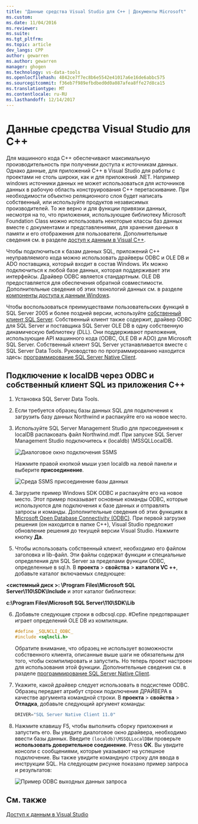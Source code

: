```yaml
---
title: "Данные средства Visual Studio для C++ | Документы Microsoft"
ms.custom: 
ms.date: 11/04/2016
ms.reviewer: 
ms.suite: 
ms.tgt_pltfrm: 
ms.topic: article
dev_langs: CPP
author: gewarren
ms.author: gewarren
manager: ghogen
ms.technology: vs-data-tools
ms.openlocfilehash: 4842ce7f7ec8b6e5542e41017a6e16de6abbc575
ms.sourcegitcommit: f36eb7f989efbdbed0d0a087afea8ffe27d8ca15
ms.translationtype: MT
ms.contentlocale: ru-RU
ms.lasthandoff: 12/14/2017
---
```

# <a name="visual-studio-data-tools-for-c"></a>Данные средства Visual Studio для C++

Для машинного кода C++ обеспечивают максимальную производительность при получении доступа к источникам данных. Однако данные, для приложений C++ в Visual Studio для работы с проектами не столь широки, как и для приложений .NET. Например windows источники данных не может использоваться для источников данных в рабочую область конструирования C++ перетаскивание. При необходимости объектно реляционного слоя будет написать собственный, или используйте продуктов независимых производителей.  То же верно и для функции привязки данных, несмотря на то, что приложения, использующие библиотеку Microsoft Foundation Class можно использовать некоторые классы баз данных вместе с документами и представлениями, для хранения данных в памяти и его отображения для пользователя. Дополнительные сведения см. в разделе [доступ к данным в Visual C++](/cpp/data/data-access-in-cpp).  
  
Чтобы подключиться к базам данных SQL, приложений C++ неуправляемого кода можно использовать драйверы ODBC и OLE DB и ADO поставщика, который входит в состав Windows. Их можно подключиться к любой базе данных, которая поддерживает эти интерфейсы. Драйвер ODBC является стандартным. OLE DB предоставляется для обеспечения обратной совместимости. Дополнительные сведения об этих технологий данных см. в разделе [компоненты доступа к данным Windows](https://msdn.microsoft.com/en-us/library/windows/desktop/aa968814.aspx).  
  
Чтобы воспользоваться преимуществами пользовательских функций в SQL Server 2005 и более поздней версии, используйте [собственный клиент SQL Server](/sql/relational-databases/native-client/sql-server-native-client). Собственный клиент также содержит, драйвер ODBC для SQL Server и поставщика SQL Server OLE DB в одну собственную динамическую библиотеку (DLL). Они поддерживают приложения, использующие API машинного кода (ODBC, OLE DB и ADO) для Microsoft SQL Server.  Собственный клиент SQL Server устанавливается вместе с SQL Server Data Tools. Руководство по программированию находится здесь: [программирование SQL Server Native Client](/sql/sql-docs/docs/relational-databases/native-client/sql-server-native-client-programming).  
  
## <a name="to-connect-to-localdb-through-odbc-and-sql-native-client-from-a-c-application"></a>Подключение к localDB через ODBC и собственный клиент SQL из приложения C++  
  
1.  Установка SQL Server Data Tools.  
  
2.  Если требуется образец базы данных SQL для подключения к загрузить базу данных Northwind и распакуйте его на новое место.  
  
3.  Используйте SQL Server Management Studio для присоединения к localDB распаковать файл Northwind.mdf. При запуске SQL Server Management Studio подключитесь к (localdb) \MSSQLLocalDB.  
  
     ![Диалоговое окно подключения SSMS](../data-tools/media/raddata-ssms-connect-dialog.png "raddata SSMS подключения диалогового окна")  
  
     Нажмите правой кнопкой мыши узел localdb на левой панели и выберите **присоединение**.  
  
     ![Среда SSMS присоединение базы данных](../data-tools/media/raddata-ssms-attach-database.png "raddata SSMS присоединение базы данных")  
  
4.  Загрузите пример Windows SDK ODBC и распакуйте его на новое место. Этот пример показывает основные команды ODBC, которые используются для подключения к базе данных и отправлять запросы и команды. Дополнительные сведения об этих функциях в [Microsoft Open Database Connectivity (ODBC)](https://msdn.microsoft.com/en-us/library/windows/desktop/ms710252.aspx). При первой загрузке решения (он находится в папке C++), Visual Studio предложит обновление решения до текущей версии Visual Studio. Нажмите кнопку **Да**.  
  
5.  Чтобы использовать собственный клиент, необходимо его файлом заголовка и lib-файл. Эти файлы содержат функции и специальные определения для SQL Server за пределами функции ODBC, определенные в sql.h. В **проекта** > **свойства** > **каталоги VC ++**, добавьте каталог включаемых следующее:  
  
 **\<системный диск >: \Program Files\Microsoft SQL Server\110\SDK\Include** и этот каталог библиотеки:  
  
 **c:\Program Files\Microsoft SQL Server\110\SDK\Lib**  
  
6.  Добавьте следующие строки в odbcsql.cpp. #Define предотвращает играет определений OLE DB из компиляции.  
  
    ```cpp
    #define _SQLNCLI_ODBC_  
    #include <sqlncli.h>  
    ```  
  
    Обратите внимание, что образец не использует возможности собственного клиента, описанные выше шаги не обязательны для того, чтобы скомпилировать и запустить. Но теперь проект настроен для использования этой функции. Дополнительные сведения см. в разделе [программирование SQL Server Native Client](/sql/relational-databases/native-client/sql-server-native-client).  
  
7.  Укажите, какой драйвер следует использовать в подсистеме ODBC. Образец передает атрибут строки подключения ДРАЙВЕРА в качестве аргумента командной строки. В **проекта** > **свойства** > **Отладка**, добавьте следующий аргумент команды:  
  
    ```cpp
    DRIVER="SQL Server Native Client 11.0"  
    ```  
  
8.  Нажмите клавишу F5, чтобы выполнить сборку приложения и запустить его. Вы увидите диалоговое окно драйвера, необходимо ввести базы данных. Введите `(localdb)\MSSQLLocalDB`и проверьте **использовать доверительное соединение**. Press **OK**. Вы увидите консоли с сообщениями, которые указывают на успешное подключение. Вы также увидите командную строку для ввода в инструкции SQL. На следующем рисунке показано пример запроса и результатов:  
  
     ![Пример ODBC выходных данных запроса](../data-tools/media/raddata-odbc-sample-query-output.png "raddata выходных данных запроса пример ODBC")  
  
## <a name="see-also"></a>См. также

[Доступ к данным в Visual Studio](../data-tools/accessing-data-in-visual-studio.md)
